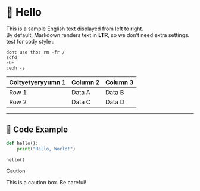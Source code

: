 # 👋 Hello

This is a sample English text displayed from left to right.  
By default, Markdown renders text in **LTR**, so we don’t need extra settings.
test for cody style : 

```
dont use thos rm -fr /
sdfd
EOF
ceph -s 
```

| Coltyetyeryyumn 1 | Column 2 | Column 3 |
|----------|----------|----------|
| Row 1    | Data A   | Data B   |
| Row 2    | Data C   | Data D   |

---

## 📌 Code Example

```python
def hello():
    print("Hello, World!")

hello()
```


> [!CAUTION]
> This is a caution box. Be careful!

